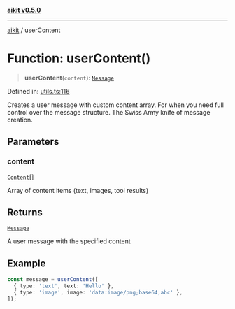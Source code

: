 [**aikit v0.5.0**](../README.md)

---

[aikit](../README.md) / userContent

# Function: userContent()

> **userContent**(`content`): [`Message`](../interfaces/Message.md)

Defined in: [utils.ts:116](https://github.com/chinmaymk/aikit/blob/main/src/utils.ts#L116)

Creates a user message with custom content array.
For when you need full control over the message structure.
The Swiss Army knife of message creation.

## Parameters

### content

[`Content`](../type-aliases/Content.md)[]

Array of content items (text, images, tool results)

## Returns

[`Message`](../interfaces/Message.md)

A user message with the specified content

## Example

```typescript
const message = userContent([
  { type: 'text', text: 'Hello' },
  { type: 'image', image: 'data:image/png;base64,abc' },
]);
```
